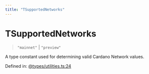 ```yaml
---
title: "TSupportedNetworks"
---
```


# TSupportedNetworks

> `"mainnet"` \| `"preview"`

A type constant used for determining valid Cardano Network values.

Defined in:  [@types/utilities.ts:24](https://github.com/SundaeSwap-finance/sundae-sdk/blob/main/packages/core/src/@types/utilities.ts#L24)

